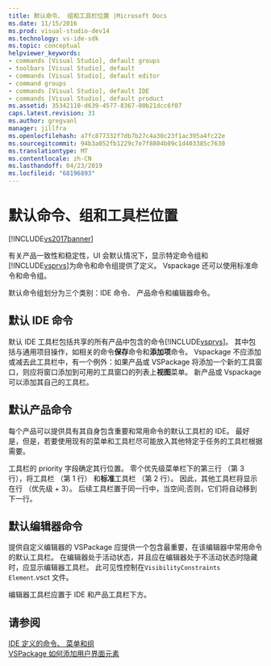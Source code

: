 ```yaml
---
title: 默认命令、 组和工具栏位置 |Microsoft Docs
ms.date: 11/15/2016
ms.prod: visual-studio-dev14
ms.technology: vs-ide-sdk
ms.topic: conceptual
helpviewer_keywords:
- commands [Visual Studio], default groups
- toolbars [Visual Studio], default
- commands [Visual Studio], default editor
- command groups
- commands [Visual Studio], default IDE
- commands [Visual Studio], default product
ms.assetid: 35342110-d639-4577-8367-00b21dcc6f07
caps.latest.revision: 31
ms.author: gregvanl
manager: jillfra
ms.openlocfilehash: a7fc877332f7db7b27c4a30c23f1ac395a4fc22e
ms.sourcegitcommit: 94b3a052fb1229c7e7f8804b09c1d403385c7630
ms.translationtype: MT
ms.contentlocale: zh-CN
ms.lasthandoff: 04/23/2019
ms.locfileid: "68196893"
---
```

# <a name="default-command-group-and-toolbar-placement"></a>默认命令、组和工具栏位置
[!INCLUDE[vs2017banner](../../includes/vs2017banner.md)]

有关产品一致性和稳定性，UI 会默认情况下，显示特定命令组和[!INCLUDE[vsprvs](../../includes/vsprvs-md.md)]为命令和命令组提供了定义。 Vspackage 还可以使用标准命令和命令组。  
  
 默认命令组划分为三个类别：IDE 命令、 产品命令和编辑器命令。  
  
## <a name="default-ide-commands"></a>默认 IDE 命令  
 默认 IDE 工具栏包括共享的所有产品中包含的命令[!INCLUDE[vsprvs](../../includes/vsprvs-md.md)]。 其中包括与通用项目操作，如相关的命令**保存**命令和**添加项**命令。 Vspackage 不应添加或减去此工具栏中，有一个例外：如果产品或 VSPackage 将添加一个新的工具窗口，则应将窗口添加到可用的工具窗口的列表上**视图**菜单。 新产品或 Vspackage 可以添加其自己的工具栏。  
  
## <a name="default-product-commands"></a>默认产品命令  
 每个产品可以提供具有其自身包含重要和常用命令的默认工具栏的 IDE。 最好是，但是，若要使用现有的菜单和工具栏尽可能放入其他特定于任务的工具栏根据需要。  
  
 工具栏的 priority 字段确定其行位置。 零个优先级菜单栏下的第三行 （第 3 行），将工具栏 （第 1 行） 和**标准**工具栏 （第 2 行）。 因此，其他工具栏将显示在行 （优先级 + 3）。 后续工具栏置于同一行中，当空间;否则，它们将自动移到下一行。  
  
## <a name="default-editor-commands"></a>默认编辑器命令  
 提供自定义编辑器的 VSPackage 应提供一个包含最重要，在该编辑器中常用命令的默认工具栏。 在编辑器处于活动状态，并且应在编辑器处于不活动状态时隐藏时，应显示编辑器工具栏。 此可见性控制在`VisibilityConstraints Element`.vsct 文件。  
  
 编辑器工具栏应置于 IDE 和产品工具栏下方。  
  
## <a name="see-also"></a>请参阅  
 [IDE 定义的命令、 菜单和组](../../extensibility/internals/ide-defined-commands-menus-and-groups.md)   
 [VSPackage 如何添加用户界面元素](../../extensibility/internals/how-vspackages-add-user-interface-elements.md)
